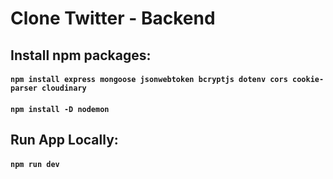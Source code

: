 # Clone Twitter - Backend

## Install npm packages:

#### `npm install express mongoose jsonwebtoken bcryptjs dotenv cors cookie-parser cloudinary`

#### `npm install -D nodemon`

## Run App Locally:

#### `npm run dev`
